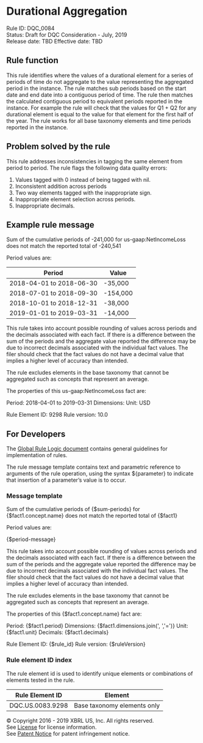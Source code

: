 # Durational Aggregation
Rule ID: DQC_0084  
Status: Draft for DQC Consideration - July, 2019  
Release date: TBD
Effective date: TBD   

## Rule function  
This rule identifies where the values of a durational element for a series of periods of time do not aggregate to the value representing the aggregated period in the instance. The rule matches sub periods based on the start date and end date into a contiguous period of time. The rule then matches the calculated contiguous period to equivalent periods reported in the instance. For example the rule will check that the values for Q1 + Q2 for any durational element is equal to the value for that element for the first half of the year.  The rule works for all base taxonomy elements and time periods reported in the instance.

## Problem solved by the rule
This rule addresses inconsistencies in tagging the same element from period to period.  The rule flags the following data quality errors:

  1. Values tagged with 0 instead of being tagged with nil.
  2. Inconsistent addition across periods
  3. Two way elements tagged with the inappropriate sign.
  4. Inappropriate element selection across periods.
  5. Inappropriate decimals.

## Example rule message
Sum of the cumulative periods of -241,000 for us-gaap:NetIncomeLoss does not match the reported total of -240,541

Period values are:

|Period|Value|
|--------|--------|
|2018-04-01 to 2018-06-30|-35,000|
|2018-07-01 to 2018-09-30|-154,000|
|2018-10-01 to 2018-12-31|-38,000|
|2019-01-01 to 2019-03-31|-14,000|

This rule takes into account possible rounding of values across periods and the decimals associated with each fact. If there is a difference between the sum of the periods and the aggregate value reported the difference may be due to incorrect decimals associated with the individual fact values. The filer should check that the fact values do not have a decimal value that implies a higher level of accuracy than intended.

The rule excludes elements in the base taxonomy that cannot be aggregated such as concepts that represent an average.

The properties of this us-gaap:NetIncomeLoss fact are:

Period: 2018-04-01 to 2019-03-31
Dimensions: 
Unit: USD

Rule Element ID: 9298
Rule version: 10.0

## For Developers
The [Global Rule Logic document](https://github.com/DataQualityCommittee/dqc_us_rules/blob/master/docs/GlobalRuleLogic.md) contains general guidelines for implementation of rules.

The rule message template contains text and parametric reference to arguments of the rule operation, using the syntax ${parameter} to indicate that insertion of a parameter’s value is to occur.

### Message template
Sum of the cumulative periods of {$sum-periods} for {$fact1.concept.name} does not match the reported total of {$fact1}

Period values are:

{$period-message}

This rule takes into account possible rounding of values across periods and the decimals associated with each fact. If there is a difference between the sum of the periods and the aggregate value reported the difference may be due to incorrect decimals associated with the individual fact values. The filer should check that the fact values do not have a decimal value that implies a higher level of accuracy than intended.

The rule excludes elements in the base taxonomy that cannot be aggregated such as concepts that represent an average.

The properties of this {$fact1.concept.name} fact are:

Period: {$fact1.period}
Dimensions: {$fact1.dimensions.join(', ','=')}
Unit: {$fact1.unit}
Decimals: {$fact1.decimals}

Rule Element ID: {$rule_id}
Rule version: {$ruleVersion}

### Rule element ID index 
The rule element id is used to identify unique elements or combinations of elements tested in the rule. 

|Rule Element ID|Element|
|--------|--------|
|DQC.US.0083.9298|Base taxonomy elements only|

© Copyright 2016 - 2019 XBRL US, Inc. All rights reserved.   
See [License](https://xbrl.us/dqc-license) for license information.  
See [Patent Notice](https://xbrl.us/dqc-patent) for patent infringement notice.
